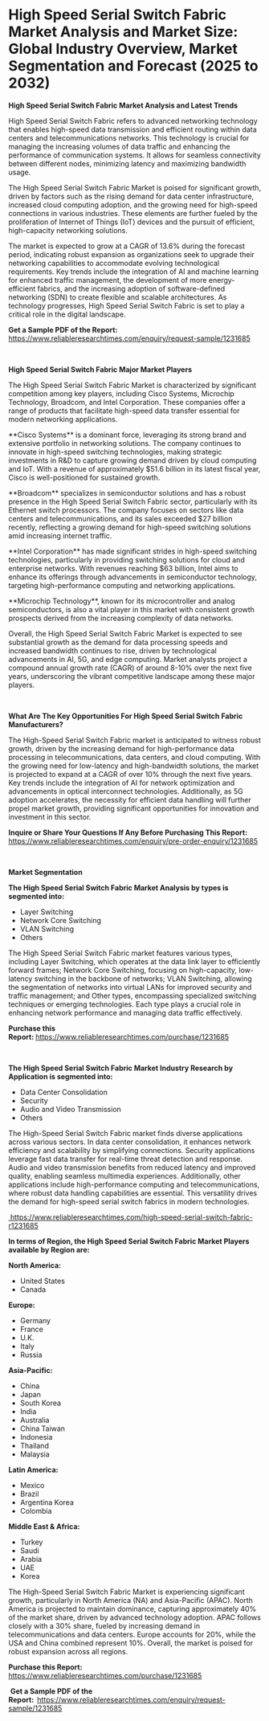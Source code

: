 <p><h1>High Speed Serial Switch Fabric Market Analysis and Market Size: Global Industry Overview, Market Segmentation and Forecast (2025 to 2032)</h1></p><p><strong>High Speed Serial Switch Fabric Market Analysis and Latest Trends</strong></p>
<p><p>High Speed Serial Switch Fabric refers to advanced networking technology that enables high-speed data transmission and efficient routing within data centers and telecommunications networks. This technology is crucial for managing the increasing volumes of data traffic and enhancing the performance of communication systems. It allows for seamless connectivity between different nodes, minimizing latency and maximizing bandwidth usage.</p><p>The High Speed Serial Switch Fabric Market is poised for significant growth, driven by factors such as the rising demand for data center infrastructure, increased cloud computing adoption, and the growing need for high-speed connections in various industries. These elements are further fueled by the proliferation of Internet of Things (IoT) devices and the pursuit of efficient, high-capacity networking solutions.</p><p>The market is expected to grow at a CAGR of 13.6% during the forecast period, indicating robust expansion as organizations seek to upgrade their networking capabilities to accommodate evolving technological requirements. Key trends include the integration of AI and machine learning for enhanced traffic management, the development of more energy-efficient fabrics, and the increasing adoption of software-defined networking (SDN) to create flexible and scalable architectures. As technology progresses, High Speed Serial Switch Fabric is set to play a critical role in the digital landscape.</p></p>
<p><strong>Get a Sample PDF of the Report:&nbsp;</strong> <a href="https://www.reliableresearchtimes.com/enquiry/request-sample/1231685?utm_campaign=2298&utm_medium=2&utm_source=Github&utm_content=ia&utm_term=15042025&utm_id=high-speed-serial-switch-fabric">https://www.reliableresearchtimes.com/enquiry/request-sample/1231685</a></p>
<p>&nbsp;</p>
<p><strong>High Speed Serial Switch Fabric Major Market Players</strong></p>
<p><p>The High Speed Serial Switch Fabric Market is characterized by significant competition among key players, including Cisco Systems, Microchip Technology, Broadcom, and Intel Corporation. These companies offer a range of products that facilitate high-speed data transfer essential for modern networking applications.</p><p>**Cisco Systems** is a dominant force, leveraging its strong brand and extensive portfolio in networking solutions. The company continues to innovate in high-speed switching technologies, making strategic investments in R&D to capture growing demand driven by cloud computing and IoT. With a revenue of approximately $51.6 billion in its latest fiscal year, Cisco is well-positioned for sustained growth.</p><p>**Broadcom** specializes in semiconductor solutions and has a robust presence in the High Speed Serial Switch Fabric sector, particularly with its Ethernet switch processors. The company focuses on sectors like data centers and telecommunications, and its sales exceeded $27 billion recently, reflecting a growing demand for high-speed switching solutions amid increasing internet traffic.</p><p>**Intel Corporation** has made significant strides in high-speed switching technologies, particularly in providing switching solutions for cloud and enterprise networks. With revenues reaching $63 billion, Intel aims to enhance its offerings through advancements in semiconductor technology, targeting high-performance computing and networking applications.</p><p>**Microchip Technology**, known for its microcontroller and analog semiconductors, is also a vital player in this market with consistent growth prospects derived from the increasing complexity of data networks.</p><p>Overall, the High Speed Serial Switch Fabric Market is expected to see substantial growth as the demand for data processing speeds and increased bandwidth continues to rise, driven by technological advancements in AI, 5G, and edge computing. Market analysts project a compound annual growth rate (CAGR) of around 8-10% over the next five years, underscoring the vibrant competitive landscape among these major players.</p></p>
<p>&nbsp;</p>
<p><strong>What Are The Key Opportunities For High Speed Serial Switch Fabric Manufacturers?</strong></p>
<p><p>The High-Speed Serial Switch Fabric market is anticipated to witness robust growth, driven by the increasing demand for high-performance data processing in telecommunications, data centers, and cloud computing. With the growing need for low-latency and high-bandwidth solutions, the market is projected to expand at a CAGR of over 10% through the next five years. Key trends include the integration of AI for network optimization and advancements in optical interconnect technologies. Additionally, as 5G adoption accelerates, the necessity for efficient data handling will further propel market growth, providing significant opportunities for innovation and investment in this sector.</p></p>
<p><strong>Inquire or Share Your Questions If Any Before Purchasing This Report:</strong> <a href="https://www.reliableresearchtimes.com/enquiry/pre-order-enquiry/1231685?utm_campaign=2298&utm_medium=2&utm_source=Github&utm_content=ia&utm_term=15042025&utm_id=high-speed-serial-switch-fabric">https://www.reliableresearchtimes.com/enquiry/pre-order-enquiry/1231685</a></p>
<p>&nbsp;</p>
<p><strong>Market Segmentation</strong></p>
<p><strong>The High Speed Serial Switch Fabric Market Analysis by types is segmented into:</strong></p>
<p><ul><li>Layer Switching</li><li>Network Core Switching</li><li>VLAN Switching</li><li>Others</li></ul></p>
<p><p>The High Speed Serial Switch Fabric market features various types, including Layer Switching, which operates at the data link layer to efficiently forward frames; Network Core Switching, focusing on high-capacity, low-latency switching in the backbone of networks; VLAN Switching, allowing the segmentation of networks into virtual LANs for improved security and traffic management; and Other types, encompassing specialized switching techniques or emerging technologies. Each type plays a crucial role in enhancing network performance and managing data traffic effectively.</p></p>
<p><strong>Purchase this Report:&nbsp;</strong><a href="https://www.reliableresearchtimes.com/purchase/1231685?utm_campaign=2298&utm_medium=2&utm_source=Github&utm_content=ia&utm_term=15042025&utm_id=high-speed-serial-switch-fabric">https://www.reliableresearchtimes.com/purchase/1231685</a></p>
<p>&nbsp;</p>
<p><strong>The High Speed Serial Switch Fabric Market Industry Research by Application is segmented into:</strong></p>
<p><ul><li>Data Center Consolidation</li><li>Security</li><li>Audio and Video Transmission</li><li>Others</li></ul></p>
<p><p>The High-Speed Serial Switch Fabric market finds diverse applications across various sectors. In data center consolidation, it enhances network efficiency and scalability by simplifying connections. Security applications leverage fast data transfer for real-time threat detection and response. Audio and video transmission benefits from reduced latency and improved quality, enabling seamless multimedia experiences. Additionally, other applications include high-performance computing and telecommunications, where robust data handling capabilities are essential. This versatility drives the demand for high-speed serial switch fabrics in modern technologies.</p></p>
<p><a href="https://www.reliableresearchtimes.com/high-speed-serial-switch-fabric-r1231685?utm_campaign=2298&utm_medium=2&utm_source=Github&utm_content=ia&utm_term=15042025&utm_id=high-speed-serial-switch-fabric">&nbsp;https://www.reliableresearchtimes.com/high-speed-serial-switch-fabric-r1231685</a></p>
<p><strong>In terms of Region, the High Speed Serial Switch Fabric Market Players available by Region are:</strong></p>
<p>
    <p> <strong> North America: </strong>
        <ul>
            <li>United States</li>
            <li>Canada</li>
        </ul>
        </p> 
    <p> <strong> Europe: </strong>
        <ul>
            <li>Germany</li>
            <li>France</li>
            <li>U.K.</li>
            <li>Italy</li>
            <li>Russia</li>
        </ul>
        </p> 
    <p> <strong> Asia-Pacific: </strong>
        <ul>
            <li>China</li>
            <li>Japan</li>
            <li>South Korea</li>
            <li>India</li>
            <li>Australia</li>
            <li>China Taiwan</li>
            <li>Indonesia</li>
            <li>Thailand</li>
            <li>Malaysia</li>
        </ul>
        </p> 
    <p> <strong> Latin America: </strong>
        <ul>
            <li>Mexico</li>
            <li>Brazil</li>
            <li>Argentina Korea</li>
            <li>Colombia</li>
        </ul>
        </p> 
    <p> <strong> Middle East & Africa: </strong>
        <ul>
            <li>Turkey</li>
            <li>Saudi</li>
            <li>Arabia</li>
            <li>UAE</li>
            <li>Korea</li>
        </ul>
    </p>
    </p>
<p><p>The High-Speed Serial Switch Fabric Market is experiencing significant growth, particularly in North America (NA) and Asia-Pacific (APAC). North America is projected to maintain dominance, capturing approximately 40% of the market share, driven by advanced technology adoption. APAC follows closely with a 30% share, fueled by increasing demand in telecommunications and data centers. Europe accounts for 20%, while the USA and China combined represent 10%. Overall, the market is poised for robust expansion across all regions.</p></p>
<p><strong>Purchase this Report: </strong><a href="https://www.reliableresearchtimes.com/purchase/1231685?utm_campaign=2298&utm_medium=2&utm_source=Github&utm_content=ia&utm_term=15042025&utm_id=high-speed-serial-switch-fabric">https://www.reliableresearchtimes.com/purchase/1231685</a></p>
<p>&nbsp;<strong>Get a Sample PDF of the Report:&nbsp;&nbsp;</strong><a href="https://www.reliableresearchtimes.com/enquiry/request-sample/1231685?utm_campaign=2298&utm_medium=2&utm_source=Github&utm_content=ia&utm_term=15042025&utm_id=high-speed-serial-switch-fabric">https://www.reliableresearchtimes.com/enquiry/request-sample/1231685</a></p>
<p><strong></strong></p>
<p><p></p><p></p><p></p></p>